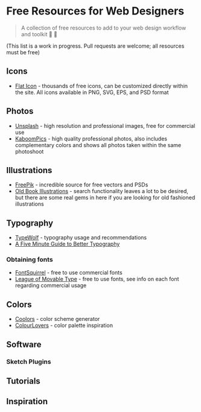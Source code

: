 # Free Resources for Web Designers

>A collection of free resources to add to your web design workflow and toolkit 💪 🎨

(This list is a work in progress. Pull requests are welcome; all resources must be free)

## Icons

* [Flat Icon](http://flaticon.com) - thousands of free icons, can be customized directly within the site. All icons available in PNG, SVG, EPS, and PSD format

## Photos

* [Unsplash](https://unsplash.com) - high resolution and professional images, free for commercial use
* [KaboomPics](http://kaboompics.com) - high quality professional photos, also includes complementary colors and shows all photos taken within the same photoshoot

## Illustrations

* [FreePik](http://freepik.com) - incredible source for free vectors and PSDs
* [Old Book Illustrations](https://www.oldbookillustrations.com/) - search functionality leaves a lot to be desired, but there are some real gems in here if you are looking for old fashioned illustrations

## Typography
* [TypeWolf](https://www.typewolf.com/recommendations) - typography usage and recommendations
* [A Five Minute Guide to Better Typography](http://pierrickcalvez.com/journal/a-five-minutes-guide-to-better-typography)

### Obtaining fonts

* [FontSquirrel](http://fontsquirrel.com) - free to use commercial fonts
* [League of Movable Type](https://www.theleagueofmoveabletype.com/) - free to use fonts, see info on each font regarding commercial usage

## Colors
* [Coolors](https://coolors.co/app) - color scheme generator
* [ColourLovers](http://www.colourlovers.com/) - color palette inspiration


## Software

### Sketch Plugins

## Tutorials

## Inspiration
